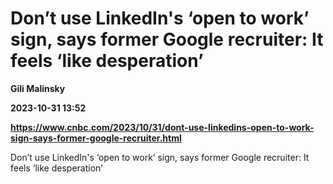 # Don’t use LinkedIn's ‘open to work’ sign, says former Google recruiter: It feels ‘like desperation’
**Gili Malinsky**

**2023-10-31 13:52**

**https://www.cnbc.com/2023/10/31/dont-use-linkedins-open-to-work-sign-says-former-google-recruiter.html**

Don’t use LinkedIn's ‘open to work’ sign, says former Google recruiter: It feels ‘like desperation’